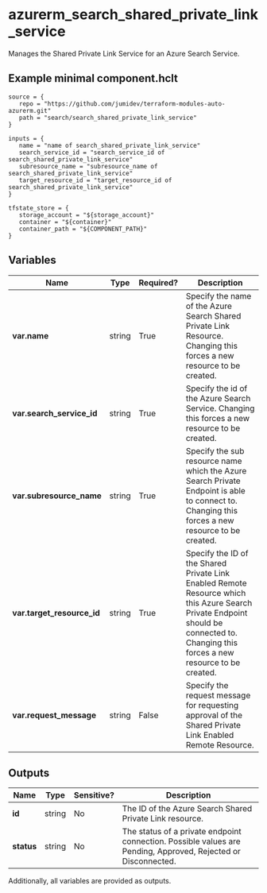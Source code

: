 # azurerm_search_shared_private_link_service

Manages the Shared Private Link Service for an Azure Search Service.

## Example minimal component.hclt

```hcl
source = {
   repo = "https://github.com/jumidev/terraform-modules-auto-azurerm.git" 
   path = "search/search_shared_private_link_service" 
}

inputs = {
   name = "name of search_shared_private_link_service" 
   search_service_id = "search_service_id of search_shared_private_link_service" 
   subresource_name = "subresource_name of search_shared_private_link_service" 
   target_resource_id = "target_resource_id of search_shared_private_link_service" 
}

tfstate_store = {
   storage_account = "${storage_account}" 
   container = "${container}" 
   container_path = "${COMPONENT_PATH}" 
}

```

## Variables

| Name | Type | Required? |  Description |
| ---- | ---- | --------- |  ----------- |
| **var.name** | string | True | Specify the name of the Azure Search Shared Private Link Resource. Changing this forces a new resource to be created. | 
| **var.search_service_id** | string | True | Specify the id of the Azure Search Service. Changing this forces a new resource to be created. | 
| **var.subresource_name** | string | True | Specify the sub resource name which the Azure Search Private Endpoint is able to connect to. Changing this forces a new resource to be created. | 
| **var.target_resource_id** | string | True | Specify the ID of the Shared Private Link Enabled Remote Resource which this Azure Search Private Endpoint should be connected to. Changing this forces a new resource to be created. | 
| **var.request_message** | string | False | Specify the request message for requesting approval of the Shared Private Link Enabled Remote Resource. | 



## Outputs

| Name | Type | Sensitive? | Description |
| ---- | ---- | --------- | --------- |
| **id** | string | No  | The ID of the Azure Search Shared Private Link resource. | 
| **status** | string | No  | The status of a private endpoint connection. Possible values are Pending, Approved, Rejected or Disconnected. | 

Additionally, all variables are provided as outputs.
